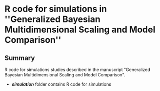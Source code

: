 # R code for simulations in ''Generalized Bayesian Multidimensional Scaling and Model Comparison''

## Summary
R code for simulations studies described in the manuscript "Generalized Bayesian Multidimensional Scaling and Model Comparison".

- ***simulation*** folder contains R code for simulations